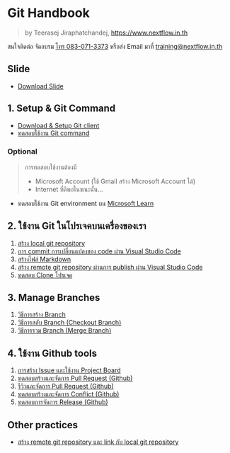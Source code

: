 
# Git Handbook

> by Teerasej Jiraphatchandej, https://www.nextflow.in.th

สนใจติดต่อ จัดอบรม [โทร 083-071-3373](tel:083-071-3373) หรือส่ง Email มาที่ [training@nextflow.in.th](mailto:training@nextflow.in.th)

## Slide 

- [Download Slide](https://www.dropbox.com/s/qkts9an2mnetj80/Git%20for%20Beginner.pdf?dl=0)

## 1. Setup & Git Command

- [Download & Setup Git client](setup.md)
- [ทดสอบใช้งาน Git command](contents/test-git-command.md)
  
### Optional 

> การทดสอบใช้งานต้องมี
>  - Microsoft Account (ใช้ Gmail สร้าง Microsoft Account ได้)
>  - Internet ที่ดีพอในขณะนั้น...

- ทดสอบใช้งาน Git environment บน [Microsoft Learn](https://learn.microsoft.com/en-us/training/modules/intro-to-git/2-exercise-configure-git)

## 2. ใช้งาน Git ในโปรเจคบนเครื่องของเรา

1. [สร้าง local git repository](contents/create-local-git-repo.md)
2. [การ commit การเปลี่ยนแปลงของ code ผ่าน Visual Studio Code](contents/commiting-code.md)
3. [สร้างไฟล์ Markdown](contents/create-markdown-file.md)
4. [สร้าง remote git repository ผ่านการ publish ผ่าน Visual Studio Code](contents/publish-git-repo-to-github.md)
5. [ทดสอบ Clone โปรเจค](contents/clone-repo.md)

## 3. Manage Branches

1. [วิธีการสร้าง Branch](contents/branch-create.md) 
2. [วิธีการสลับ Branch (Checkout Branch)](contents/branch-checkout.md)
3. [วิธีการรวม Branch (Merge Branch)](contents/branch-merge.md)

## 4. ใช้งาน Github tools

1. [การสร้าง Issue และใช้งาน Project Board](contents/create-issue-and-project-board.md)
2. [ทดสอบสร้างและจัดการ Pull Request (Github)](https://github.com/nextflow-git-school/introduction-to-github)
3. [รีวิวและจัดการ Pull Request (Github)](https://github.com/nextflow-git-school/review-pull-requests)
4. [ทดสอบสร้างและจัดการ Conflict (Github)](https://github.com/nextflow-git-school/resolve-merge-conflicts)
5. [ทดสอบการจัดการ Release (Github)](https://github.com/nextflow-git-school/release-based-workflow)

## Other practices

- [สร้าง remote git repository และ link กับ local git repository](contents/create-remote-repo-and-link-with-local/readme.md)